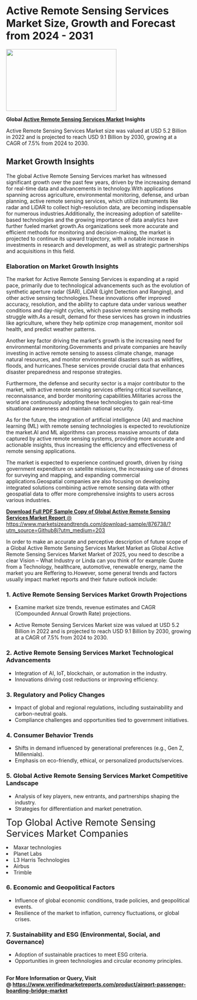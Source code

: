 <H1>Active Remote Sensing Services Market Size, Growth and Forecast from 2024 - 2031</H1><img class="aligncenter size-medium wp-image-584254" src="https://thirdeyenews.in/wp-content/uploads/2024/09/Global-Market-Research-300x168.jpeg" alt="" width="300" height="168" /><p><strong>Global&nbsp;<a href="https://www.marketsizeandtrends.com/download-sample/876738/?utm_source=Github8j?utm_medium=203">Active Remote Sensing Services Market</a> Insights</strong></p><p>Active Remote Sensing Services Market size was valued at USD 5.2 Billion in 2022 and is projected to reach USD 9.1 Billion by 2030, growing at a CAGR of 7.5% from 2024 to 2030.</p><p><h2>Market Growth Insights</h2> <p>The global Active Remote Sensing Services market has witnessed significant growth over the past few years, driven by the increasing demand for real-time data and advancements in technology.With applications spanning across agriculture, environmental monitoring, defense, and urban planning, active remote sensing services, which utilize instruments like radar and LiDAR to collect high-resolution data, are becoming indispensable for numerous industries.Additionally, the increasing adoption of satellite-based technologies and the growing importance of data analytics have further fueled market growth.As organizations seek more accurate and efficient methods for monitoring and decision-making, the market is projected to continue its upward trajectory, with a notable increase in investments in research and development, as well as strategic partnerships and acquisitions in this field.</p> <p><a href="your-download-link"></a></p> <h3>Elaboration on Market Growth Insights</h3> <p>The market for Active Remote Sensing Services is expanding at a rapid pace, primarily due to technological advancements such as the evolution of synthetic aperture radar (SAR), LiDAR (Light Detection and Ranging), and other active sensing technologies.These innovations offer improved accuracy, resolution, and the ability to capture data under various weather conditions and day-night cycles, which passive remote sensing methods struggle with.As a result, demand for these services has grown in industries like agriculture, where they help optimize crop management, monitor soil health, and predict weather patterns.</p> <p>Another key factor driving the market's growth is the increasing need for environmental monitoring.Governments and private companies are heavily investing in active remote sensing to assess climate change, manage natural resources, and monitor environmental disasters such as wildfires, floods, and hurricanes.These services provide crucial data that enhances disaster preparedness and response strategies.</p> <p>Furthermore, the defense and security sector is a major contributor to the market, with active remote sensing services offering critical surveillance, reconnaissance, and border monitoring capabilities.Militaries across the world are continuously adopting these technologies to gain real-time situational awareness and maintain national security.</p> <p>As for the future, the integration of artificial intelligence (AI) and machine learning (ML) with remote sensing technologies is expected to revolutionize the market.AI and ML algorithms can process massive amounts of data captured by active remote sensing systems, providing more accurate and actionable insights, thus increasing the efficiency and effectiveness of remote sensing applications.</p> <p>The market is expected to experience continued growth, driven by rising government expenditure on satellite missions, the increasing use of drones for surveying and mapping, and expanding commercial applications.Geospatial companies are also focusing on developing integrated solutions combining active remote sensing data with other geospatial data to offer more comprehensive insights to users across various industries.</p> <p><a href="your-more-link"></p><p><span class=""><strong>Download Full PDF Sample Copy of Global Active Remote Sensing Services Market Report</strong> @ <a href="https://www.marketsizeandtrends.com/download-sample/876738/?utm_source=Github8j?utm_medium=203" target="_blank">https://www.marketsizeandtrends.com/download-sample/876738/?utm_source=Github8j?utm_medium=203</a></span></p><p>In order to make an accurate and perceptive description of future scope of a Global&nbsp;Active Remote Sensing Services Market Market as Global&nbsp;Active Remote Sensing Services Market Market of 2025, you need to describe a clear Vision &ndash; What Industry or Linda can you think of for example: Quote from a Technology, healthcare, automotive, renewable energy, name the market you are Reffering to.However, some general trends and factors usually impact market reports and their future outlook include:</p><h3>1.&nbsp;<strong>Active Remote Sensing Services Market Growth Projections</strong></h3><ul><li>Examine market size trends, revenue estimates and CAGR (Compounded Annual Growth Rate) projections.</li><li><p>Active Remote Sensing Services Market size was valued at USD 5.2 Billion in 2022 and is projected to reach USD 9.1 Billion by 2030, growing at a CAGR of 7.5% from 2024 to 2030.</p></li></ul><h3>2.&nbsp;<strong>Active Remote Sensing Services Market Technological Advancements</strong></h3><ul><li>Integration of AI, IoT, blockchain, or automation in the industry.</li><li>Innovations driving cost reductions or improving efficiency.</li></ul><h3>3.&nbsp;<strong>Regulatory and Policy Changes</strong></h3><ul><li>Impact of global and regional regulations, including sustainability and carbon-neutral goals.</li><li>Compliance challenges and opportunities tied to government initiatives.</li></ul><h3>4.&nbsp;<strong>Consumer Behavior Trends</strong></h3><ul><li>Shifts in demand influenced by generational preferences (e.g., Gen Z, Millennials).</li><li>Emphasis on eco-friendly, ethical, or personalized products/services.</li></ul><h3>5.&nbsp;<strong>Global Active Remote Sensing Services Market Competitive Landscape</strong></h3><ul><li>Analysis of key players, new entrants, and partnerships shaping the industry.</li><li>Strategies for differentiation and market penetration.</li></ul><p data-pm-slice="1 1 []"><span style="color: inherit; font-family: inherit; font-size: 25px;">Top Global Active Remote Sensing Services Market Companies</span></p><div class="" data-test-id=""><p><li>Maxar technologies</li><li> Planet Labs</li><li> L3 Harris Technologies</li><li> Airbus</li><li> Trimble</li></p></div><h3>6.&nbsp;<strong>Economic and Geopolitical Factors</strong></h3><ul><li>Influence of global economic conditions, trade policies, and geopolitical events.</li><li>Resilience of the market to inflation, currency fluctuations, or global crises.</li></ul><h3>7.&nbsp;<strong>Sustainability and ESG (Environmental, Social, and Governance)</strong></h3><ul><li>Adoption of sustainable practices to meet ESG criteria.</li><li>Opportunities in green technologies and circular economy principles.</li></ul><h2><strong style="font-size: 14px;">For More Information or Query, Visit @&nbsp;</strong><a style="background-color: #ffffff; font-size: 14px;" href="https://www.marketsizeandtrends.com/report/active-remote-sensing-services-market/" target="_blank">https://www.verifiedmarketreports.com/product/airport-passenger-boarding-bridge-market</a></h2>
